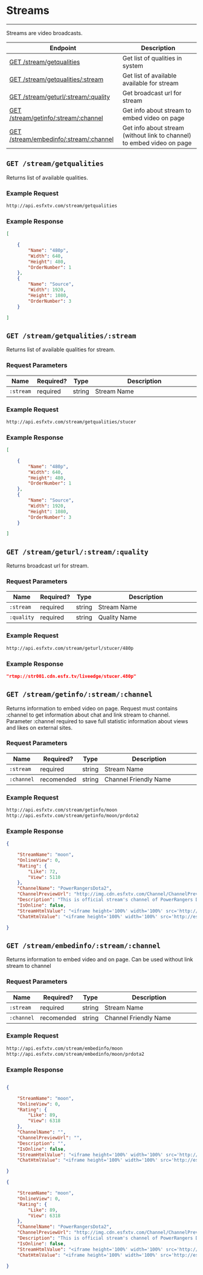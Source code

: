 # Streams

***

Streams are video broadcasts. 

| Endpoint | Description |
| ---- | --------------- |
| [GET /stream/getqualities](/streams.md#get-streamgetqualities) | Get list of qualities in system |
| [GET /stream/getqualities/:stream](/streams.md#get-streamgetqualitiesstream) | Get list of available available for stream |
| [GET /stream/geturl/:stream/:quality](/streams.md#get-streamgeturlstreamquality) | Get broadcast url for stream  |
| [GET /stream/getinfo/:stream/:channel](/streams.md#get-streamgetinfostreamchannel) | Get info about stream to embed video on page |
| [GET /stream/embedinfo/:stream/:channel](/streams.md#get-streamembedinfostreamchannel) | Get info about stream (without link to channel) to embed video on page |

## `GET /stream/getqualities`

Returns list of available qualities.

### Example Request

```bash
http://api.esfxtv.com/stream/getqualities
```

### Example Response

```json
[

    {
        "Name": "480p",
        "Width": 640,
        "Height": 480,
        "OrderNumber": 1
    },
    {
        "Name": "Source",
        "Width": 1920,
        "Height": 1080,
        "OrderNumber": 3
    }

]
```

## `GET /stream/getqualities/:stream`

Returns list of available qualities for stream.

### Request Parameters

<table>
    <thead>
        <tr>
            <th>Name</th>
            <th>Required?</th>
            <th width="50">Type</th>
            <th width=100%>Description</th>
        </tr>
    </thead>
    <tbody>
        <tr>
            <td><code>:stream</code></td>
            <td>required</td>
            <td>string</td>
            <td>Stream Name</td>
        </tr>
    </tbody>
</table>

### Example Request

```bash
http://api.esfxtv.com/stream/getqualities/stucer
```

### Example Response

```json
[

    {
        "Name": "480p",
        "Width": 640,
        "Height": 480,
        "OrderNumber": 1
    },
    {
        "Name": "Source",
        "Width": 1920,
        "Height": 1080,
        "OrderNumber": 3
    }

]
```


## `GET /stream/geturl/:stream/:quality`

Returns broadcast url for stream.

### Request Parameters

<table>
    <thead>
        <tr>
            <th>Name</th>
            <th>Required?</th>
            <th width="50">Type</th>
            <th width=100%>Description</th>
        </tr>
    </thead>
    <tbody>
        <tr>
            <td><code>:stream</code></td>
            <td>required</td>
            <td>string</td>
            <td>Stream Name</td>
        </tr>
    </tbody>
    <tbody>
        <tr>
            <td><code>:quality</code></td>
            <td>required</td>
            <td>string</td>
            <td>Quality Name</td>
        </tr>
    </tbody>    
</table>

### Example Request

```bash
http://api.esfxtv.com/stream/geturl/stucer/480p
```

### Example Response

```json
"rtmp://str001.cdn.esfx.tv/liveedge/stucer.480p"
```

## `GET /stream/getinfo/:stream/:channel`

Returns information to embed video on page. Request must contains :channel to get information about chat and link stream to channel. Parameter :channel required to save full statistic information about views and likes on external sites.

### Request Parameters

<table>
    <thead>
        <tr>
            <th>Name</th>
            <th>Required?</th>
            <th width="50">Type</th>
            <th width=100%>Description</th>
        </tr>
    </thead>
    <tbody>
        <tr>
            <td><code>:stream</code></td>
            <td>required</td>
            <td>string</td>
            <td>Stream Name</td>
        </tr>
    </tbody>
    <tbody>
        <tr>
            <td><code>:channel</code></td>
            <td>recomended</td>
            <td>string</td>
            <td>Channel Friendly Name</td>
        </tr>
    </tbody>    
</table>

### Example Request

```bash
http://api.esfxtv.com/stream/getinfo/moon
http://api.esfxtv.com/stream/getinfo/moon/prdota2
```

### Example Response

```json
{

    "StreamName": "moon",
    "OnlineView": 0,
    "Rating": {
        "Like": 72,
        "View": 5110
    },
    "ChannelName": "PowerRangersDota2",
    "ChannelPreviewUrl": "http://img.cdn.esfxtv.com/Channel/ChannelPreview/_JPiVumS.cropped.png",
    "Description": "This is official stream's channel of PowerRangers Dota 2 team. Here you can find all streams of our players and our games.",
    "IsOnline": false,
    "StreamHtmlValue": "<iframe height='100%' width='100%' src='http://esfxtv.com/stream/share/moon/esfxtv/prdota2'></iframe>",
    "ChatHtmlValue": "<iframe height='100%' width='100%' src='http://esfxtv.com/ru/Chat/Popup/prdota2'></iframe>"

}
```

## `GET /stream/embedinfo/:stream/:channel`

Returns information to embed video and on page. Can be used without link stream to channel

### Request Parameters

<table>
    <thead>
        <tr>
            <th>Name</th>
            <th>Required?</th>
            <th width="50">Type</th>
            <th width=100%>Description</th>
        </tr>
    </thead>
    <tbody>
        <tr>
            <td><code>:stream</code></td>
            <td>required</td>
            <td>string</td>
            <td>Stream Name</td>
        </tr>
    </tbody>
    <tbody>
        <tr>
            <td><code>:channel</code></td>
            <td>recomended</td>
            <td>string</td>
            <td>Channel Friendly Name</td>
        </tr>
    </tbody>    
</table>

### Example Request

```bash
http://api.esfxtv.com/stream/embedinfo/moon
http://api.esfxtv.com/stream/embedinfo/moon/prdota2
```

### Example Response

```json

{

    "StreamName": "moon",
    "OnlineView": 0,
    "Rating": {
        "Like": 89,
        "View": 6318
    },
    "ChannelName": "",
    "ChannelPreviewUrl": "",
    "Description": "",
    "IsOnline": false,
    "StreamHtmlValue": "<iframe height='100%' width='100%' src='http://esfxtv.com/stream/share/moon/esfxtv'></iframe>",
    "ChatHtmlValue": "<iframe height='100%' width='100%' src='http://esfxtv.com/ru/Chat/Popup/moon'></iframe>"

}

{

    "StreamName": "moon",
    "OnlineView": 0,
    "Rating": {
        "Like": 89,
        "View": 6318
    },
    "ChannelName": "PowerRangersDota2",
    "ChannelPreviewUrl": "http://img.cdn.esfxtv.com/Channel/ChannelPreview/_JPiVumS.cropped.png",
    "Description": "This is official stream's channel of PowerRangers Dota 2 team. Here you can find all streams of our players and our games.",
    "IsOnline": false,
    "StreamHtmlValue": "<iframe height='100%' width='100%' src='http://esfxtv.com/stream/share/moon/esfxtv/prdota2'></iframe>",
    "ChatHtmlValue": "<iframe height='100%' width='100%' src='http://esfxtv.com/ru/Chat/Popup/prdota2'></iframe>"

}
```

